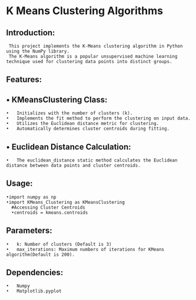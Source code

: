 # **K Means Clustering Algorithms**

## **Introduction:**
     This project implements the K-Means clustering algorithm in Python using the NumPy library.
     The K-Means algorithm is a popular unsupervised machine learning technique used for clustering data points into distinct groups.
## **Features:**
## **•	KMeansClustering Class:**
    •	Initializes with the number of clusters (k).
    •	Implements the fit method to perform the clustering on input data.
    •	Utilizes the Euclidean distance metric for clustering.
    •	Automatically determines cluster centroids during fitting.
## **•	Euclidean Distance Calculation:**
    •	The euclidean_distance static method calculates the Euclidean distance between data points and cluster centroids.
## **Usage:**
    •import numpy as np
    •import KMeans_Clustering as KMeansClustering
      #Accessing Cluster Centroids
      •centroids = kmeans.centroids
## **Parameters:**
    •	k: Number of clusters (Default is 3)
    •	max_iterations: Maximum numbers of iterations for KMeans algorithm(Default is 200).
## **Dependencies:**
    •	Numpy
    •	Matplotlib.pyplot


